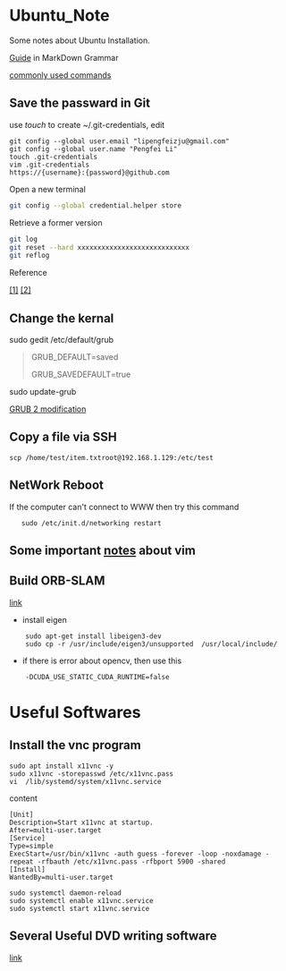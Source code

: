 # Ubuntu_Note
Some notes about Ubuntu Installation.

[Guide](https://coding.net/help/doc/project/markdown.html) in MarkDown Grammar

[commonly used commands](http://blog.csdn.net/wojiaopanpan/article/details/7286430)

## Save the passward in Git
use *touch* to create ~/.git-credentials, edit 

``` shell
git config --global user.email "lipengfeizju@gmail.com"
git config --global user.name "Pengfei Li"
touch .git-credentials
vim .git-credentials
https://{username}:{password}@github.com
```

Open a new terminal
``` bash
git config --global credential.helper store
```
Retrieve a former version
```bash
git log
git reset --hard xxxxxxxxxxxxxxxxxxxxxxxxxxxx
git reflog
```
Reference 

[[1]](https://www.cnblogs.com/wanqieddy/archive/2012/08/03/2621027.html)
[[2]](http://www.jianshu.com/p/f54053afecf2)

## Change the kernal 

sudo gedit /etc/default/grub
> GRUB_DEFAULT=saved
>
> GRUB_SAVEDEFAULT=true

sudo update-grub

[GRUB 2 modification](http://blog.csdn.net/lu_embedded/article/details/44353499)

## Copy a file via SSH
```shell
scp /home/test/item.txtroot@192.168.1.129:/etc/test
```
## NetWork Reboot
If the computer can't connect to WWW then try this command
```shell
   sudo /etc/init.d/networking restart
```

## Some important [notes](https://www.cnblogs.com/wangrx/p/5907013.html) about vim

## Build ORB-SLAM
[link](https://github.com/raulmur/ORB_SLAM2)
* install eigen
```shell
    sudo apt-get install libeigen3-dev 
    sudo cp -r /usr/include/eigen3/unsupported  /usr/local/include/

```
* if there is error about opencv, then use this 
```shell
    -DCUDA_USE_STATIC_CUDA_RUNTIME=false
```
# Useful Softwares
## Install the vnc program
```shell
sudo apt install x11vnc -y
sudo x11vnc -storepasswd /etc/x11vnc.pass 
vi  /lib/systemd/system/x11vnc.service
```
content 
```
[Unit]
Description=Start x11vnc at startup.
After=multi-user.target
[Service]
Type=simple
ExecStart=/usr/bin/x11vnc -auth guess -forever -loop -noxdamage -repeat -rfbauth /etc/x11vnc.pass -rfbport 5900 -shared
[Install]
WantedBy=multi-user.target
```
```shell
sudo systemctl daemon-reload
sudo systemctl enable x11vnc.service
sudo systemctl start x11vnc.service
```
## Several Useful DVD writing software
[link](http://www.linuxidc.com/Linux/2013-10/91380.htm)

